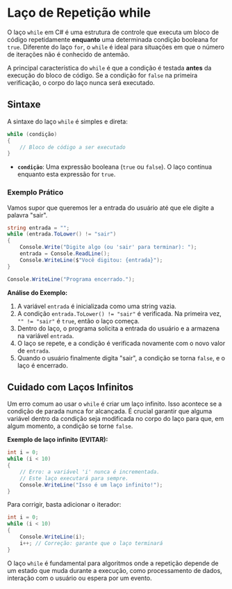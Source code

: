 # Laço de Repetição while

O laço `while` em C# é uma estrutura de controle que executa um bloco de código repetidamente **enquanto** uma determinada condição booleana for `true`. Diferente do laço `for`, o `while` é ideal para situações em que o número de iterações não é conhecido de antemão.

A principal característica do `while` é que a condição é testada **antes** da execução do bloco de código. Se a condição for `false` na primeira verificação, o corpo do laço nunca será executado.

## Sintaxe

A sintaxe do laço `while` é simples e direta:

```c#
while (condição)
{
    // Bloco de código a ser executado
}
```

*   **`condição`**: Uma expressão booleana (`true` ou `false`). O laço continua enquanto esta expressão for `true`.

### Exemplo Prático

Vamos supor que queremos ler a entrada do usuário até que ele digite a palavra "sair".

```c#
string entrada = "";
while (entrada.ToLower() != "sair")
{
    Console.Write("Digite algo (ou 'sair' para terminar): ");
    entrada = Console.ReadLine();
    Console.WriteLine($"Você digitou: {entrada}");
}

Console.WriteLine("Programa encerrado.");
```

**Análise do Exemplo:**

1.  A variável `entrada` é inicializada como uma string vazia.
2.  A condição `entrada.ToLower() != "sair"` é verificada. Na primeira vez, `"" != "sair"` é `true`, então o laço começa.
3.  Dentro do laço, o programa solicita a entrada do usuário e a armazena na variável `entrada`.
4.  O laço se repete, e a condição é verificada novamente com o novo valor de `entrada`.
5.  Quando o usuário finalmente digita "sair", a condição se torna `false`, e o laço é encerrado.

## Cuidado com Laços Infinitos

Um erro comum ao usar o `while` é criar um laço infinito. Isso acontece se a condição de parada nunca for alcançada. É crucial garantir que alguma variável dentro da condição seja modificada no corpo do laço para que, em algum momento, a condição se torne `false`.

**Exemplo de laço infinito (EVITAR):**

```c#
int i = 0;
while (i < 10)
{
    // Erro: a variável 'i' nunca é incrementada.
    // Este laço executará para sempre.
    Console.WriteLine("Isso é um laço infinito!");
}
```

Para corrigir, basta adicionar o iterador:

```c#
int i = 0;
while (i < 10)
{
    Console.WriteLine(i);
    i++; // Correção: garante que o laço terminará
}
```

O laço `while` é fundamental para algoritmos onde a repetição depende de um estado que muda durante a execução, como processamento de dados, interação com o usuário ou espera por um evento.
